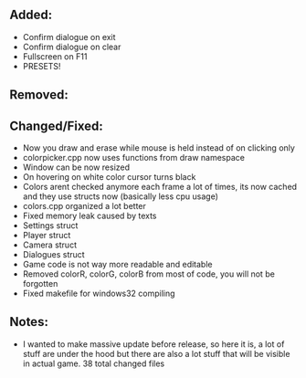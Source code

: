 ## Added:
- Confirm dialogue on exit
- Confirm dialogue on clear
- Fullscreen on F11
- PRESETS!

## Removed:

## Changed/Fixed:
- Now you draw and erase while mouse is held instead of on clicking only
- colorpicker.cpp now uses functions from draw namespace
- Window can be now resized
- On hovering on white color cursor turns black
- Colors arent checked anymore each frame a lot of times, its now cached and they use structs now (basically less cpu usage)
- colors.cpp organized a lot better
- Fixed memory leak caused by texts
- Settings struct
- Player struct
- Camera struct
- Dialogues struct
- Game code is not way more readable and editable
- Removed colorR, colorG, colorB from most of code, you will not be forgotten
- Fixed makefile for windows32 compiling

## Notes:
- I wanted to make massive update before release, so here it is, a lot of stuff are under the hood but there are also a lot stuff that will be visible in actual game. 38 total changed files